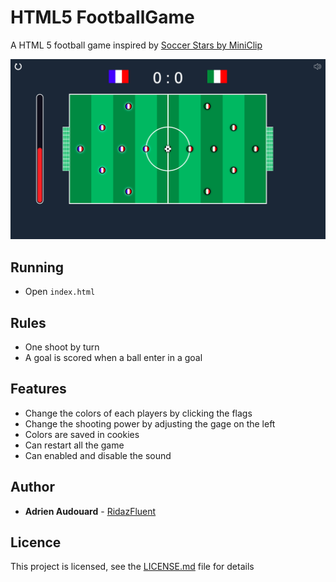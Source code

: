 # HTML5 FootballGame

A HTML 5 football game inspired by [Soccer Stars by MiniClip](https://www.miniclip.com/games/soccer-stars-mobile/fr/)

![Screen](img/screen.png)

## Running 

* Open ``` index.html ```

## Rules
* One shoot by turn
* A goal is scored when a ball enter in a goal

## Features

* Change the colors of each players by clicking the flags
* Change the shooting power by adjusting the gage on the left
* Colors are saved in cookies
* Can restart all the game
* Can enabled and disable the sound

## Author

* **Adrien Audouard** - [RidazFluent](https://github.com/RidazFluent)

## Licence

This project is licensed, see the [LICENSE.md](LICENSE.md) file for details
